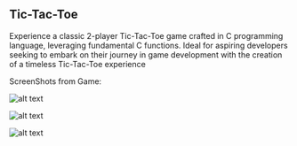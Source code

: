 ## Tic-Tac-Toe


Experience a classic 2-player Tic-Tac-Toe game crafted in C programming language, leveraging fundamental C functions. Ideal for aspiring developers seeking to embark on their journey in game development with the creation of a timeless Tic-Tac-Toe experience

ScreenShots from Game:



![alt text](https://github.com/islem-add/Tic-Tac-Toe/blob/main/images/start.PNG)


![alt text](https://github.com/islem-add/Tic-Tac-Toe/blob/main/images/game_over.PNG)


![alt text](https://github.com/islem-add/Tic-Tac-Toe/blob/main/images/player_interface.PNG)



